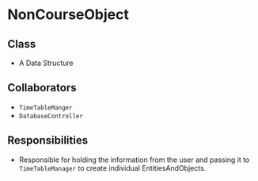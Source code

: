 # NonCourseObject

## Class
* A Data Structure

## Collaborators
* `TimeTableManger`
* `DatabaseController`

## Responsibilities
* Responsible for holding the information from the user and passing it to 
  `TimeTableManager` to create individual EntitiesAndObjects. 
